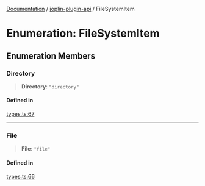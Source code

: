 [Documentation](../../packages.md) / [joplin-plugin-api](../index.md) / FileSystemItem

# Enumeration: FileSystemItem

## Enumeration Members

### Directory

> **Directory**: `"directory"`

#### Defined in

[types.ts:67](https://github.com/rxliuli/joplin-utils/blob/485409801cf7c952cfefe9e29020115fe6abec36/packages/joplin-plugin-api/src/types.ts#L67)

---

### File

> **File**: `"file"`

#### Defined in

[types.ts:66](https://github.com/rxliuli/joplin-utils/blob/485409801cf7c952cfefe9e29020115fe6abec36/packages/joplin-plugin-api/src/types.ts#L66)
